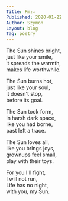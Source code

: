 ```yaml
---
Title: Pm₂₄  
Published: 2020-01-22
Author: Szymon  
Layout: blog  
Tag: poetry  
---
```

The Sun shines bright,  
just like your smile,  
it spreads the warmth,  
makes life worthwhile.  

The Sun burns hot,  
just like your soul,  
it doesn't stop,  
before its goal.  

The Sun took form,  
in harsh dark space,  
like you had borne,  
past left a trace.  

The Sun loves all,  
like you brings joys,  
grownups feel small,  
play with their toys.  

For you I'll fight,  
I will not run,  
Life has no night,  
with you, my Sun.  
